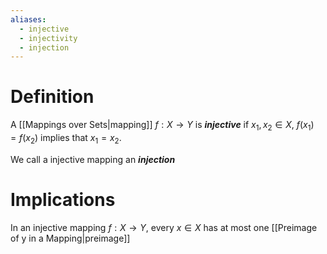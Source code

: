 ```yaml
---
aliases:
  - injective
  - injectivity
  - injection
---
```

# Definition
A [[Mappings over Sets|mapping]] $f: X \to Y$ is ___injective___ if $x_1, x_2 \in X$, $f(x_1) = f(x_2)$ implies that $x_1 = x_2$.

We call a injective mapping an ___injection___
# Implications
In an injective mapping $f: X \to Y$, every $x \in X$ has at most one [[Preimage of y in a Mapping|preimage]]
